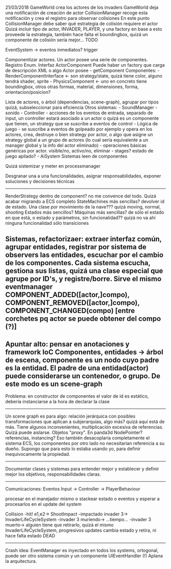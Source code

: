 21/03/2018
GameWorld crea los actores de los invaders
GameWorld deja una notificación de creación de actor
CollisionManager recoge esta notificación y crea el registro para observar colisiones
En este punto CollisionManager debe saber qué estrategia de colisión requiere el actor
Quizá incluír tipo de actor, INVADER, PLAYER, y una factory en base a esto proveede la estrategia, también hace falta el boundingbox, quizá un componente de colisión sería mejor...
TODO 

EventSystem -> eventos inmediatos? trigger

Componentizar actores.
Un actor posee una serie de componentes. Registro Enum. Interfaz ActorComponent
Puede haber un factory que carga de descripción XML o algo
Actor posee
	- getComponent
Componentes:
	- RenderComponentInterface <- son strategy/state, quizá tiene color, alguno tendrá shader, sprite
	- PhysicsComponent <- uno en concreto tiene boundingbox, otros otras formas, material, dimensiones, forma, orientacion/posicion?
	
	
Lista de actores, o árbol (dependencias, scene-graph), agrupar por tipos quizá, subseleccionar para eficiencia
Otros sistemas:
	- SoundManager - sonido
	- Controller - acciones de los eventos de entrada, separado de input, un controller estará asociado a un actor
		o quizá es un componente que tienen, un strategy que se suscribe a eventos de control
	- Lógica de juego - se suscribe a eventos de golpeado por ejemplo y opera en los actores, crea, destruye
		o bien strategy por actor, o algo que asigne un strategy global a un grupo de actores (lo cual sería equivalente a un manager global y la info del actor eliminado)
	- operaciones básicas genéricas por actor. visible/no, activo/no, eliminar
	- stages? estado de juego apilado?
	- AiSystem
	Sistemas leen de componentes
	
Quizá sistemizar y meter en processmanager

Desgranar una a una funcionalidades, asignar responsabilidades, exponer soluciones y decisiones técnicas

----
RenderStrategy dentro de component? no me convence del todo. Quizá acabar migrando a ECS completo
StateMachines más sencillas? devolver id de estado. Una clase por movimiento de la nave???
quizá moving, normal, shooting
Estados más sencillos? Máquinas más sencillas? de sólo el estado en que está, o estado y parámetros, sin funcionalidad??
quizá no va ahí ninguna funcionalidad sólo transiciones

Sistemas, refactorizaer: extraer interfaz común, agrupar entidades, registrar por sistema de observers las entidades, escuchar por el cambio de los componentes. Cada sistema escucha, gestiona sus listas, quizá una clase especial que agrupe por ID's, y registre/borre. Sirve el mismo eventmanager
COMPONENT_ADDED([actor,]compo), COMPONENT_REMOVED([actor,]compo), COMPONENT_CHANGED(compo) [entre corchetes pq actor se puede obtener del compo (?)]
----

Apuntar alto: pensar en anotaciones y framework IoC
Componentes, entidades -> árbol de escena, componente es un nodo cuyo padre es la entidad. El padre de una entidad(actor) puede considerarse un contenedor, o grupo. De este modo es un scene-graph
----
Problema: en constructor de componentes el valor de id es estático, debería instanciarse a la hora de declarar la clase

----
Un scene graph es para algo: relación jerárquica con posibles transformaciones que aplican a subjerarquías, algo más? quizá aquí está de más.
Tiene algunos inconvenientes, multiplicación excesiva de referencias. Quizá puede aislarse. Objetos "proxy". En panda3d NodePointer? referencias, instancing? Eso también desacoplaría completamente el sistema ECS, los componentes por otro lado no necesitarían referencia a su dueño. Supongo que para esto lo estaba usando yo, para definir inequívocamente la propiedad.

----
Documentar clases y sistemas para entender mejor y establecer y definir mejor los objetivos, responsabilidades claras.

----

Comunicaciones:
Eventos
Input -> Controller -> PlayerBehaviour

procesar 
	en el manejador mismo o
	stackear estado o eventos y esperar a procesarlos en el update del system
	
Collision -hit! e1,e2-> ShootImpact -impactado invader 3-> InvaderLifeCycleSystem -invader 3 muriendo-> ...tiempo... -invader 3 muerto-> alguien tiene que retirarlo, quizá el mismo InvaderLifeCycleSystem, progresivos updates cambia estado y retira, ni hace falta estado DEAD

----
Crash idea: EventManager es inyectado en todos los systems, ortogonal, puede ser otro sistema común y un componente UIEventHandler (!) Aplana la arquitectura.
